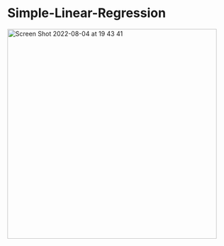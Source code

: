 # Simple-Linear-Regression
<img width="472" alt="Screen Shot 2022-08-04 at 19 43 41" src="https://user-images.githubusercontent.com/101022450/182978586-15788bc5-2aba-490f-816e-fc0c1293a823.png">
